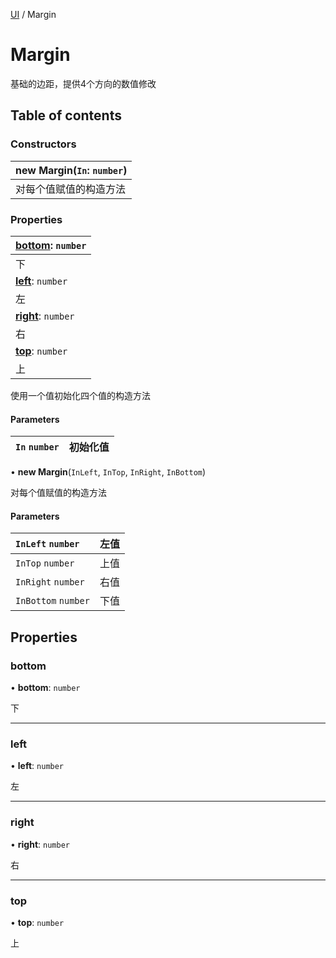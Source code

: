 [UI](../groups/Core.UI.md) / Margin

# Margin <Badge type="tip" text="Class" /> <Score text="Margin" />

<span class="content-big">

基础的边距，提供4个方向的数值修改

</span>

## Table of contents

### Constructors <Score text="Constructors" /> 
| **new Margin**(`In`: `number`)  |
| :-----|
| 对每个值赋值的构造方法|

### Properties <Score text="Properties" /> 
| **[bottom](mw.Margin.md#bottom)**: `number`  |
| :-----|
| 下|
| **[left](mw.Margin.md#left)**: `number`  |
| 左|
| **[right](mw.Margin.md#right)**: `number`  |
| 右|
| **[top](mw.Margin.md#top)**: `number`  |
| 上|

使用一个值初始化四个值的构造方法


#### Parameters

| `In` `number` | 初始化值 |
| :------ | :------ |

• **new Margin**(`InLeft`, `InTop`, `InRight`, `InBottom`)

对每个值赋值的构造方法

#### Parameters

| `InLeft` `number` | 左值 |
| :------ | :------ |
| `InTop` `number` | 上值 |
| `InRight` `number` | 右值 |
| `InBottom` `number` | 下值 |

## Properties

### bottom <Score text="bottom" /> 

• **bottom**: `number`

下

___

### left <Score text="left" /> 

• **left**: `number`

左

___

### right <Score text="right" /> 

• **right**: `number`

右

___

### top <Score text="top" /> 

• **top**: `number`

上
